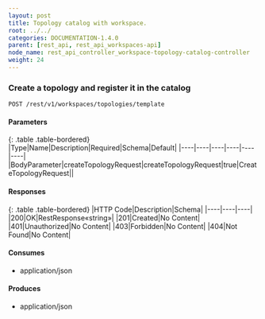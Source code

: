 ```yaml
---
layout: post
title: Topology catalog with workspace.
root: ../../
categories: DOCUMENTATION-1.4.0
parent: [rest_api, rest_api_workspaces-api]
node_name: rest_api_controller_workspace-topology-catalog-controller
weight: 24
---
```


### Create a topology and register it in the catalog
```
POST /rest/v1/workspaces/topologies/template
```

#### Parameters

{: .table .table-bordered}
|Type|Name|Description|Required|Schema|Default|
|----|----|----|----|----|----|
|BodyParameter|createTopologyRequest|createTopologyRequest|true|CreateTopologyRequest||


#### Responses

{: .table .table-bordered}
|HTTP Code|Description|Schema|
|----|----|----|
|200|OK|RestResponse«string»|
|201|Created|No Content|
|401|Unauthorized|No Content|
|403|Forbidden|No Content|
|404|Not Found|No Content|


#### Consumes

* application/json

#### Produces

* application/json


